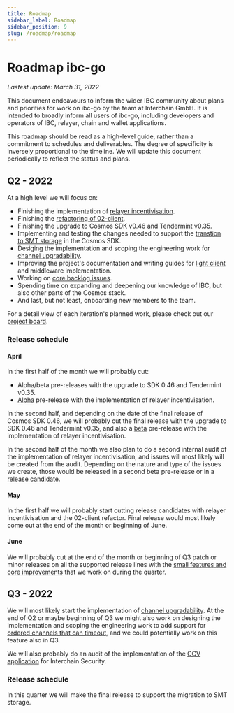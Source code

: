 ```yaml
---
title: Roadmap
sidebar_label: Roadmap
sidebar_position: 9
slug: /roadmap/roadmap
---
```


# Roadmap ibc-go

*Lastest update: March 31, 2022*

This document endeavours to inform the wider IBC community about plans and priorities for work on ibc-go by the team at Interchain GmbH. It is intended to broadly inform all users of ibc-go, including developers and operators of IBC, relayer, chain and wallet applications.

This roadmap should be read as a high-level guide, rather than a commitment to schedules and deliverables. The degree of specificity is inversely proportional to the timeline. We will update this document periodically to reflect the status and plans.

## Q2 - 2022

At a high level we will focus on:

- Finishing the implementation of [relayer incentivisation](https://github.com/orgs/cosmos/projects/7/views/8).
- Finishing the [refactoring of 02-client](https://github.com/cosmos/ibc-go/milestone/16).
- Finishing the upgrade to Cosmos SDK v0.46 and Tendermint v0.35.
- Implementing and testing the changes needed to support the [transtion to SMT storage](https://github.com/cosmos/ibc-go/milestone/21) in the Cosmos SDK.
- Desiging the implementation and scoping the engineering work for [channel upgradability](https://github.com/cosmos/ibc/blob/master/spec/core/ics-004-channel-and-packet-semantics/UPGRADES.md).
- Improving the project's documentation and writing guides for [light client](https://github.com/cosmos/ibc-go/issues/59) and middleware implementation.
- Working on [core backlog issues](https://github.com/cosmos/ibc-go/milestone/8).
- Spending time on expanding and deepening our knowledge of IBC, but also other parts of the Cosmos stack.
- And last, but not least, onboarding new members to the team.

For a detail view of each iteration's planned work, please check out our [project board](https://github.com/orgs/cosmos/projects/7).

### Release schedule

#### **April**

In the first half of the month we will probably cut:

- Alpha/beta pre-releases with the upgrade to SDK 0.46 and Tendermint v0.35.
- [Alpha](https://github.com/cosmos/ibc-go/milestone/5) pre-release with the implementation of relayer incentivisation.

In the second half, and depending on the date of the final release of Cosmos SDK 0.46, we will probably cut the final release with the upgrade to SDK 0.46 and Tendermint v0.35, and also a [beta](https://github.com/cosmos/ibc-go/milestone/23) pre-release with the implementation of relayer incentivisation.

In the second half of the month we also plan to do a second internal audit of the implementation of relayer incentivisation, and issues will most likely will be created from the audit. Depending on the nature and type of the issues we create, those would be released in a second beta pre-release or in a [release candidate](https://github.com/cosmos/ibc-go/milestone/24).

#### **May**

In the first half we will probably start cutting release candidates with relayer incentivisation and the 02-client refactor. Final release would most likely come out at the end of the month or beginning of June.

#### **June**

We will probably cut at the end of the month or beginning of Q3 patch or minor releases on all the supported release lines with the [small features and core improvements](https://github.com/cosmos/ibc-go/milestone/8) that we work on during the quarter.

## Q3 - 2022

We will most likely start the implementation of [channel upgradability](https://github.com/cosmos/ibc/blob/master/spec/core/ics-004-channel-and-packet-semantics/UPGRADES.md). At the end of Q2 or maybe beginning of Q3 we might also work on designing the implementation and scoping the engineering work to add support for [ordered channels that can timeout](https://github.com/cosmos/ibc/pull/636), and we could potentially work on this feature also in Q3.

We will also probably do an audit of the implementation of the [CCV application](https://github.com/cosmos/interchain-security/tree/main/x/ccv) for Interchain Security.

### Release schedule

In this quarter we will make the final release to support the migration to SMT storage.
